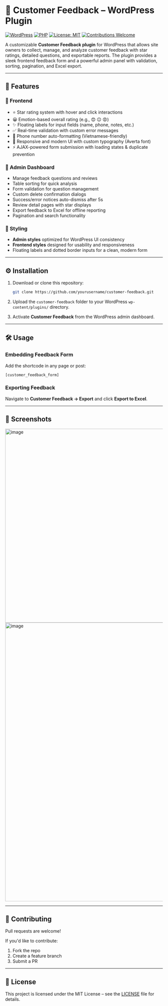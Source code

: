 # 📝 Customer Feedback – WordPress Plugin

[![WordPress](https://img.shields.io/badge/WordPress-6.5+-blue.svg)](https://wordpress.org/) 
[![PHP](https://img.shields.io/badge/PHP-7.4%2B-8892BF.svg?logo=php&logoColor=white)](https://www.php.net/) 
[![License: MIT](https://img.shields.io/badge/License-MIT-green.svg)](LICENSE) 
[![Contributions Welcome](https://img.shields.io/badge/contributions-welcome-brightgreen.svg?style=flat)](../../issues)

A customizable **Customer Feedback plugin** for WordPress that allows site owners to collect, manage, and analyze customer feedback with star ratings, detailed questions, and exportable reports. The plugin provides a sleek frontend feedback form and a powerful admin panel with validation, sorting, pagination, and Excel export.

---

## 🚀 Features

### 🔹 Frontend
- ⭐ Star rating system with hover and click interactions
- 😀 Emotion-based overall rating (e.g., 😍 😐 😡)
- ✨ Floating labels for input fields (name, phone, notes, etc.)
- ✅ Real-time validation with custom error messages
- 📱 Phone number auto-formatting (Vietnamese-friendly)
- 🎨 Responsive and modern UI with custom typography (Averta font)
- ⚡ AJAX-powered form submission with loading states & duplicate prevention

### 🔹 Admin Dashboard
- Manage feedback questions and reviews
- Table sorting for quick analysis
- Form validation for question management
- Custom delete confirmation dialogs
- Success/error notices auto-dismiss after 5s
- Review detail pages with star displays
- Export feedback to Excel for offline reporting
- Pagination and search functionality

### 🔹 Styling
- **Admin styles** optimized for WordPress UI consistency
- **Frontend styles** designed for usability and responsiveness
- Floating labels and dotted border inputs for a clean, modern form

---

## ⚙️ Installation

1. Download or clone this repository:
   ```bash
   git clone https://github.com/yourusername/customer-feedback.git
   ```

2. Upload the `customer-feedback` folder to your WordPress `wp-content/plugins/` directory.

3. Activate **Customer Feedback** from the WordPress admin dashboard.

---

## 🛠️ Usage

### Embedding Feedback Form
Add the shortcode in any page or post:

```php
[customer_feedback_form]
```

### Exporting Feedback
Navigate to **Customer Feedback → Export** and click **Export to Excel**.

---

## 📸 Screenshots 

<img width="788" height="617" alt="image" src="https://github.com/user-attachments/assets/5c16cd32-0e7a-4b3d-9566-8ae28868ba0e" />

<img width="801" height="887" alt="image" src="https://github.com/user-attachments/assets/246e3950-923c-4470-8022-14bbfc450722" />

---

## 🤝 Contributing

Pull requests are welcome!

If you'd like to contribute:
1. Fork the repo
2. Create a feature branch
3. Submit a PR

---

## 📜 License

This project is licensed under the MIT License – see the [LICENSE](LICENSE) file for details.
